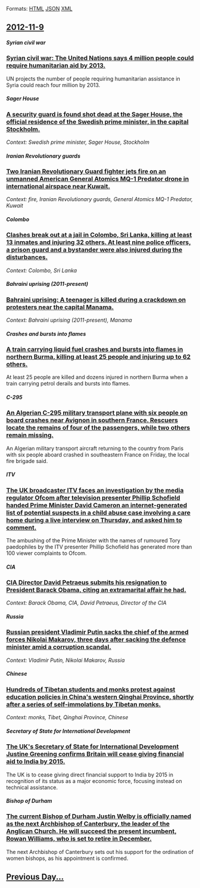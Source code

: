 
Formats: [HTML](2012/11/9/index.html)  [JSON](2012/11/9/index.json)  [XML](2012/11/9/index.xml)  

## [2012-11-9](/news/2012/11/9/index.md)

##### Syrian civil war
### [Syrian civil war: The United Nations says 4 million people could require humanitarian aid by 2013. ](/news/2012/11/9/syrian-civil-war-the-united-nations-says-4-million-people-could-require-humanitarian-aid-by-2013.md)
UN projects the number of people requiring humanitarian assistance in Syria could reach four million by 2013.

##### Sager House
### [A security guard is found shot dead at the Sager House, the official residence of the Swedish prime minister, in the capital Stockholm. ](/news/2012/11/9/a-security-guard-is-found-shot-dead-at-the-sager-house-the-official-residence-of-the-swedish-prime-minister-in-the-capital-stockholm.md)
_Context: Swedish prime minister, Sager House, Stockholm_

##### Iranian Revolutionary guards
### [Two Iranian Revolutionary Guard fighter jets fire on an unmanned American General Atomics MQ-1 Predator drone in international airspace near Kuwait. ](/news/2012/11/9/two-iranian-revolutionary-guard-fighter-jets-fire-on-an-unmanned-american-general-atomics-mq-1-predator-drone-in-international-airspace-near.md)
_Context: fire, Iranian Revolutionary guards, General Atomics MQ-1 Predator, Kuwait_

##### Colombo
### [Clashes break out at a jail in Colombo, Sri Lanka, killing at least 13 inmates and injuring 32 others. At least nine police officers, a prison guard and a bystander were also injured during the disturbances. ](/news/2012/11/9/clashes-break-out-at-a-jail-in-colombo-sri-lanka-killing-at-least-13-inmates-and-injuring-32-others-at-least-nine-police-officers-a-pris.md)
_Context: Colombo, Sri Lanka_

##### Bahraini uprising (2011-present)
### [Bahraini uprising: A teenager is killed during a crackdown on protesters near the capital Manama. ](/news/2012/11/9/bahraini-uprising-a-teenager-is-killed-during-a-crackdown-on-protesters-near-the-capital-manama.md)
_Context: Bahraini uprising (2011-present), Manama_

##### Crashes and bursts into flames
### [A train carrying liquid fuel crashes and bursts into flames in northern Burma, killing at least 25 people and injuring up to 62 others. ](/news/2012/11/9/a-train-carrying-liquid-fuel-crashes-and-bursts-into-flames-in-northern-burma-killing-at-least-25-people-and-injuring-up-to-62-others.md)
At least 25 people are killed and dozens injured in northern Burma when a train carrying petrol derails and bursts into flames.

##### C-295
### [An Algerian C-295 military transport plane with six people on board crashes near Avignon in southern France. Rescuers locate the remains of four of the passengers, while two others remain missing. ](/news/2012/11/9/an-algerian-c-295-military-transport-plane-with-six-people-on-board-crashes-near-avignon-in-southern-france-rescuers-locate-the-remains-of.md)
An Algerian military transport aircraft returning to the country from Paris with six people aboard crashed in southeastern France on Friday, the local fire brigade said.

##### ITV
### [The UK broadcaster ITV faces an investigation by the media regulator Ofcom after television presenter Phillip Schofield handed Prime Minister David Cameron an internet-generated list of potential suspects in a child abuse case involving a care home during a live interview on Thursday, and asked him to comment. ](/news/2012/11/9/the-uk-broadcaster-itv-faces-an-investigation-by-the-media-regulator-ofcom-after-television-presenter-phillip-schofield-handed-prime-ministe.md)
The ambushing of the Prime Minister with the names of rumoured Tory paedophiles by the ITV presenter Phillip Schofield has generated more than 100 viewer complaints to Ofcom.

##### CIA
### [CIA Director David Petraeus submits his resignation to President Barack Obama, citing an extramarital affair he had. ](/news/2012/11/9/cia-director-david-petraeus-submits-his-resignation-to-president-barack-obama-citing-an-extramarital-affair-he-had.md)
_Context: Barack Obama, CIA, David Petraeus, Director of the CIA_

##### Russia
### [Russian president Vladimir Putin sacks the chief of the armed forces Nikolai Makarov, three days after sacking the defence minister amid a corruption scandal. ](/news/2012/11/9/russian-president-vladimir-putin-sacks-the-chief-of-the-armed-forces-nikolai-makarov-three-days-after-sacking-the-defence-minister-amid-a-c.md)
_Context: Vladimir Putin, Nikolai Makarov, Russia_

##### Chinese
### [Hundreds of Tibetan students and monks protest against education policies in China's western Qinghai Province, shortly after a series of self-immolations by Tibetan monks. ](/news/2012/11/9/hundreds-of-tibetan-students-and-monks-protest-against-education-policies-in-china-s-western-qinghai-province-shortly-after-a-series-of-sel.md)
_Context: monks, Tibet, Qinghai Province, Chinese_

##### Secretary of State for International Development
### [The UK's Secretary of State for International Development Justine Greening confirms Britain will cease giving financial aid to India by 2015. ](/news/2012/11/9/the-uk-s-secretary-of-state-for-international-development-justine-greening-confirms-britain-will-cease-giving-financial-aid-to-india-by-2015.md)
The UK is to cease giving direct financial support to India by 2015 in recognition of its status as a major economic force, focusing instead on technical assistance.

##### Bishop of Durham
### [The current Bishop of Durham Justin Welby is officially named as the next Archbishop of Canterbury, the leader of the Anglican Church. He will succeed the present incumbent, Rowan Williams, who is set to retire in December. ](/news/2012/11/9/the-current-bishop-of-durham-justin-welby-is-officially-named-as-the-next-archbishop-of-canterbury-the-leader-of-the-anglican-church-he-wi.md)
The next Archbishop of Canterbury sets out his support for the ordination of women bishops, as his appointment is confirmed.

## [Previous Day...](/news/2012/11/8/index.md)


